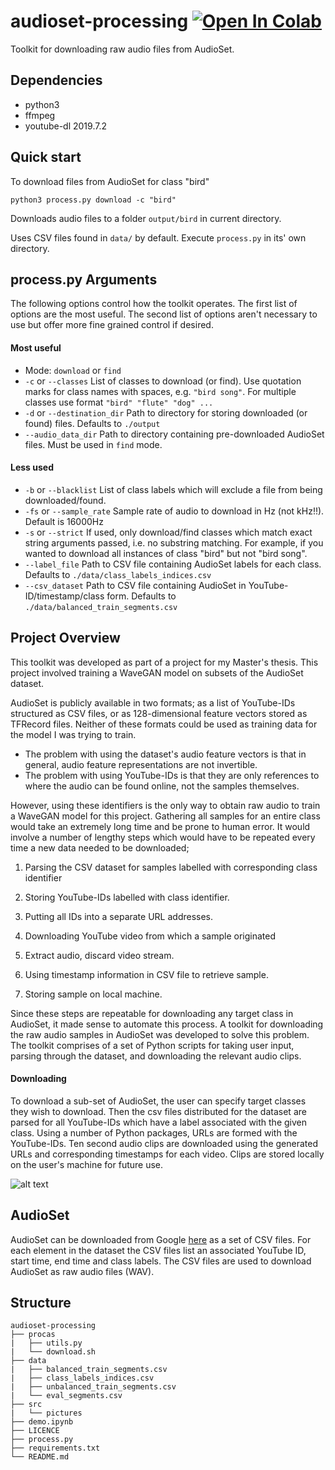 # audioset-processing [![Open In Colab](https://colab.research.google.com/assets/colab-badge.svg)](https://colab.research.google.com/github/aoifemcdonagh/audioset-processing/blob/master/demo.ipynb)
Toolkit for downloading raw audio files from AudioSet.

## Dependencies
- python3
- ffmpeg
- youtube-dl 2019.7.2

## Quick start

To download files from AudioSet for class "bird" 
```	
python3 process.py download -c "bird"
```
Downloads audio files to a folder `output/bird` in current directory.

Uses CSV files found in `data/` by default. Execute `process.py` in its' own directory.

## process.py Arguments
The following options control how the toolkit operates. The first list of options are the most useful. The second list of options aren't necessary to use but offer more fine grained control if desired.

#### Most useful
- Mode: `download` or `find`
- `-c` or `--classes` List of classes to download (or find). Use quotation marks for class names with spaces, e.g. `"bird song"`. For multiple classes use format `"bird" "flute" "dog" ...` 
- `-d` or `--destination_dir` Path to directory for storing downloaded (or found) files. Defaults to `./output`
- `--audio_data_dir` Path to directory containing pre-downloaded AudioSet files. Must be used in `find` mode.

#### Less used
- `-b` or `--blacklist` List of class labels which will exclude a file from being downloaded/found.
- `-fs` or `--sample_rate` Sample rate of audio to download in Hz (not kHz!!). Default is 16000Hz
- `-s` or `--strict` If used, only download/find classes which match exact string arguments passed, i.e. no substring matching. For example, if you wanted to download all instances of class "bird" but not "bird song".
- `--label_file` Path to CSV file containing AudioSet labels for each class. Defaults to `./data/class_labels_indices.csv` 
- `--csv_dataset` Path to CSV file containing AudioSet in YouTube-ID/timestamp/class form. Defaults to `./data/balanced_train_segments.csv`

## Project Overview
This toolkit was developed as part of a project for my Master's thesis. This project involved training a WaveGAN model on subsets of the AudioSet dataset.  

AudioSet is publicly available in two formats; as a list of YouTube-IDs structured as CSV files, or as 128-dimensional feature vectors stored as TFRecord files.
Neither of these formats could be used as training data for the model I was trying to train.
* The problem with using the dataset's audio feature vectors is that in general, audio feature representations are not invertible.
* The problem with using YouTube-IDs is that they are only references to where the audio can be found online, not the samples themselves.

However, using these identifiers is the only way to obtain raw audio to train a WaveGAN model for this project. 
Gathering all samples for an entire class would take an extremely long time and be prone to human error. It would involve a number of lengthy steps which would have to be repeated every time a new data needed to be downloaded;  
1. Parsing the CSV dataset for samples labelled with corresponding class identifier 

2. Storing YouTube-IDs labelled with class identifier. 

3. Putting all IDs into a separate URL addresses. 

4. Downloading YouTube video from which a sample originated 

5. Extract audio, discard video stream. 

6. Using timestamp information in CSV file to retrieve sample. 

7. Storing sample on local machine.  

Since these steps are repeatable for downloading any target class in AudioSet, it made sense to automate this process. A toolkit for downloading the raw audio samples in AudioSet was developed to solve this problem. The toolkit comprises of a set of Python scripts for taking user input, parsing through the dataset, and downloading the relevant audio clips.  

#### Downloading
To download a sub-set of AudioSet, the user can specify target classes they wish to download. Then the csv files distributed for the dataset are parsed for all YouTube-IDs which have a label associated with the given class. Using a number of Python packages, URLs are formed with the YouTube-IDs. Ten second audio clips are downloaded using the generated URLs and corresponding timestamps for each video. Clips are stored locally on the user's machine for future use.  

![alt text](https://github.com/aoifemcdonagh/audioset-processing/blob/master/src/pictures/audioset-processing-download.png "Download flowchart")

## AudioSet
AudioSet can be downloaded from Google [here](https://research.google.com/audioset/download.html) as a set of CSV files. For each element in the dataset the CSV files list an associated YouTube ID, start time, end time and class labels. The CSV files are used to download AudioSet as raw audio files (WAV).

## Structure
```
audioset-processing
├── procas
|   ├── utils.py
|   └── download.sh
├── data
|   ├── balanced_train_segments.csv
|   ├── class_labels_indices.csv
|   ├── unbalanced_train_segments.csv
|   └── eval_segments.csv
├── src
|   └── pictures
├── demo.ipynb
├── LICENCE
├── process.py
├── requirements.txt
└── README.md
```
